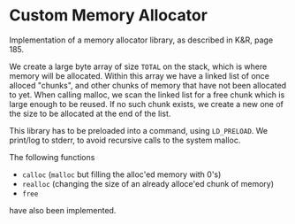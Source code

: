# Custom Memory Allocator
Implementation of a memory allocator library, as described in K&R, page 185.

We create a large byte array of size `TOTAL` on the stack, which is where memory will be allocated. Within this array we have a linked list of once alloced "chunks", and other chunks of memory that have not been allocated to yet. When calling malloc, we scan the linked list for a free chunk which is large enough to be reused. If no such chunk exists, we create a new one of the size to be allocated at the end of the list.

This library has to be preloaded into a command, using `LD_PRELOAD`.
We print/log to stderr, to avoid recursive calls to the system malloc.

The following functions
- `calloc` (`malloc` but filling the alloc'ed memory with 0's)
- `realloc` (changing the size of an already alloce'ed chunk of memory) 
- `free` 

have also been implemented.
